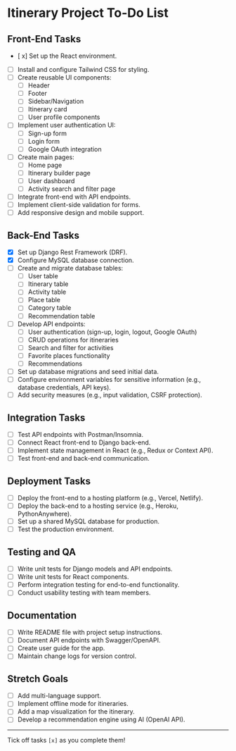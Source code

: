 # Itinerary Project To-Do List

## Front-End Tasks

- [ x] Set up the React environment.
- [ ] Install and configure Tailwind CSS for styling.
- [ ] Create reusable UI components:
  - [ ] Header
  - [ ] Footer
  - [ ] Sidebar/Navigation
  - [ ] Itinerary card
  - [ ] User profile components
- [ ] Implement user authentication UI:
  - [ ] Sign-up form
  - [ ] Login form
  - [ ] Google OAuth integration
- [ ] Create main pages:
  - [ ] Home page
  - [ ] Itinerary builder page
  - [ ] User dashboard
  - [ ] Activity search and filter page
- [ ] Integrate front-end with API endpoints.
- [ ] Implement client-side validation for forms.
- [ ] Add responsive design and mobile support.

## Back-End Tasks

- [x] Set up Django Rest Framework (DRF).
- [x] Configure MySQL database connection.
- [ ] Create and migrate database tables:
  - [ ] User table
  - [ ] Itinerary table
  - [ ] Activity table
  - [ ] Place table
  - [ ] Category table
  - [ ] Recommendation table
- [ ] Develop API endpoints:
  - [ ] User authentication (sign-up, login, logout, Google OAuth)
  - [ ] CRUD operations for itineraries
  - [ ] Search and filter for activities
  - [ ] Favorite places functionality
  - [ ] Recommendations
- [ ] Set up database migrations and seed initial data.
- [ ] Configure environment variables for sensitive information (e.g., database credentials, API keys).
- [ ] Add security measures (e.g., input validation, CSRF protection).

## Integration Tasks

- [ ] Test API endpoints with Postman/Insomnia.
- [ ] Connect React front-end to Django back-end.
- [ ] Implement state management in React (e.g., Redux or Context API).
- [ ] Test front-end and back-end communication.

## Deployment Tasks

- [ ] Deploy the front-end to a hosting platform (e.g., Vercel, Netlify).
- [ ] Deploy the back-end to a hosting service (e.g., Heroku, PythonAnywhere).
- [ ] Set up a shared MySQL database for production.
- [ ] Test the production environment.

## Testing and QA

- [ ] Write unit tests for Django models and API endpoints.
- [ ] Write unit tests for React components.
- [ ] Perform integration testing for end-to-end functionality.
- [ ] Conduct usability testing with team members.

## Documentation

- [ ] Write README file with project setup instructions.
- [ ] Document API endpoints with Swagger/OpenAPI.
- [ ] Create user guide for the app.
- [ ] Maintain change logs for version control.

## Stretch Goals

- [ ] Add multi-language support.
- [ ] Implement offline mode for itineraries.
- [ ] Add a map visualization for the itinerary.
- [ ] Develop a recommendation engine using AI (OpenAI API).

---

Tick off tasks `[x]` as you complete them!
